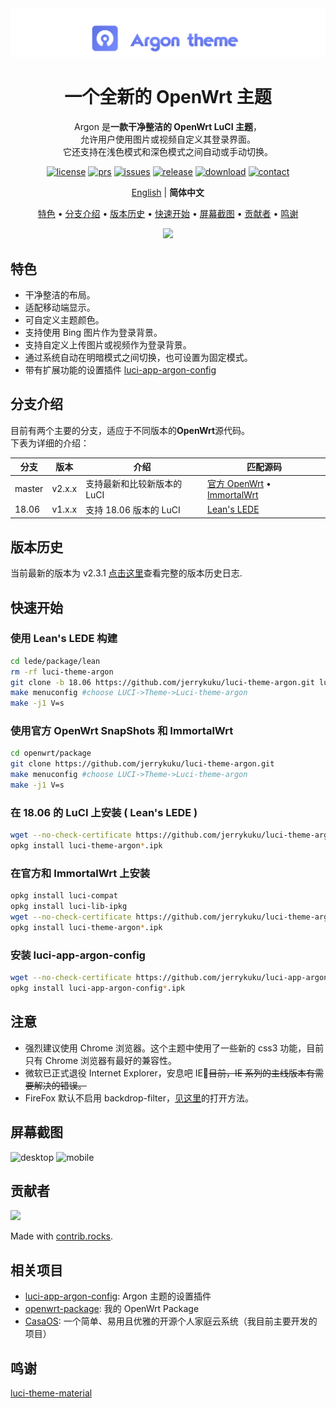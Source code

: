 <!-- markdownlint-configure-file {
  "MD013": {
    "code_blocks": false,
    "tables": false,
    "line_length":200
  },
  "MD033": false,
  "MD041": false
} -->

[license]: /LICENSE
[license-badge]: https://img.shields.io/github/license/jerrykuku/luci-theme-argon?style=flat-square&a=1
[prs]: https://github.com/jerrykuku/luci-theme-argon/pulls
[prs-badge]: https://img.shields.io/badge/PRs-welcome-brightgreen.svg?style=flat-square
[issues]: https://github.com/jerrykuku/luci-theme-argon/issues/new
[issues-badge]: https://img.shields.io/badge/Issues-welcome-brightgreen.svg?style=flat-square
[release]: https://github.com/jerrykuku/luci-theme-argon/releases
[release-badge]: https://img.shields.io/github/v/release/jerrykuku/luci-theme-argon?style=flat-square
[download]: https://github.com/jerrykuku/luci-theme-argon/releases
[download-badge]: https://img.shields.io/github/downloads/jerrykuku/luci-theme-argon/total?style=flat-square
[contact]: https://t.me/jerryk6
[contact-badge]: https://img.shields.io/badge/Contact-telegram-blue?style=flat-square
[en-us-link]: /README.md
[zh-cn-link]: /README_ZH.md
[en-us-release-log]: /RELEASE.md
[zh-cn-release-log]: /RELEASE_ZH.md
[config-link]: https://github.com/jerrykuku/luci-app-argon-config/releases
[lede]: https://github.com/coolsnowwolf/lede
[official]: https://github.com/openwrt/openwrt
[immortalwrt]: https://github.com/immortalwrt/immortalwrt

<div align="center">
<img src="https://raw.githubusercontent.com/jerrykuku/staff/master/argon_title4.svg">

# 一个全新的 OpenWrt 主题

Argon 是**一款干净整洁的 OpenWrt LuCI 主题**，  
允许用户使用图片或视频自定义其登录界面。  
它还支持在浅色模式和深色模式之间自动或手动切换。

[![license][license-badge]][license]
[![prs][prs-badge]][prs]
[![issues][issues-badge]][issues]
[![release][release-badge]][release]
[![download][download-badge]][download]
[![contact][contact-badge]][contact]

[English][en-us-link] |
**简体中文**

[特色](#特色) •
[分支介绍](#分支介绍) •
[版本历史](#版本历史) •
[快速开始](#快速开始) •
[屏幕截图](#屏幕截图) •
[贡献者](#贡献者) •
[鸣谢](#鸣谢)

<img src="https://raw.githubusercontent.com/jerrykuku/staff/master/argon2.gif">
</div>

## 特色

- 干净整洁的布局。
- 适配移动端显示。
- 可自定义主题颜色。
- 支持使用 Bing 图片作为登录背景。
- 支持自定义上传图片或视频作为登录背景。
- 通过系统自动在明暗模式之间切换，也可设置为固定模式。
- 带有扩展功能的设置插件 [luci-app-argon-config][config-link]

## 分支介绍

目前有两个主要的分支，适应于不同版本的**OpenWrt**源代码。  
下表为详细的介绍：

| 分支   | 版本   | 介绍                        | 匹配源码                                              |
| ------ | ------ | --------------------------- | ----------------------------------------------------- |
| master | v2.x.x | 支持最新和比较新版本的 LuCI | [官方 OpenWrt][official] • [ImmortalWrt][immortalwrt] |
| 18.06  | v1.x.x | 支持 18.06 版本的 LuCI      | [Lean's LEDE][lede]                                     |

## 版本历史

当前最新的版本为 v2.3.1 [点击这里][zh-cn-release-log]查看完整的版本历史日志.

## 快速开始

### 使用 Lean's LEDE 构建

```bash
cd lede/package/lean
rm -rf luci-theme-argon
git clone -b 18.06 https://github.com/jerrykuku/luci-theme-argon.git luci-theme-argon
make menuconfig #choose LUCI->Theme->Luci-theme-argon
make -j1 V=s
```

### 使用官方 OpenWrt SnapShots 和 ImmortalWrt

```bash
cd openwrt/package
git clone https://github.com/jerrykuku/luci-theme-argon.git
make menuconfig #choose LUCI->Theme->Luci-theme-argon
make -j1 V=s
```

### 在 18.06 的 LuCI 上安装 ( Lean's LEDE )

```bash
wget --no-check-certificate https://github.com/jerrykuku/luci-theme-argon/releases/download/v1.8.2/luci-theme-argon_1.8.2-20230609_all.ipk
opkg install luci-theme-argon*.ipk
```

### 在官方和 ImmortalWrt 上安装

```bash
opkg install luci-compat
opkg install luci-lib-ipkg
wget --no-check-certificate https://github.com/jerrykuku/luci-theme-argon/releases/download/v2.3.1/luci-theme-argon_2.3.1_all.ipk
opkg install luci-theme-argon*.ipk
```

### 安装 luci-app-argon-config

```bash
wget --no-check-certificate https://github.com/jerrykuku/luci-app-argon-config/releases/download/v0.9/luci-app-argon-config_0.9_all.ipk
opkg install luci-app-argon-config*.ipk
```

## 注意

- 强烈建议使用 Chrome 浏览器。这个主题中使用了一些新的 css3 功能，目前只有 Chrome 浏览器有最好的兼容性。
- 微软已正式退役 Internet Explorer，安息吧 IE🙏<del>目前，IE 系列的主线版本有需要解决的错误。</del>
- FireFox 默认不启用 backdrop-filter，[见这里](https://developer.mozilla.org/zh-CN/docs/Web/CSS/backdrop-filter)的打开方法。

## 屏幕截图

![desktop](/Screenshots/screenshot_pc.jpg)
![mobile](/Screenshots/screenshot_phone.jpg)

## 贡献者

<a href="https://github.com/jerrykuku/luci-theme-argon/graphs/contributors">
  <img src="https://contrib.rocks/image?repo=jerrykuku/luci-theme-argon" />
</a>

Made with [contrib.rocks](https://contrib.rocks).

## 相关项目

- [luci-app-argon-config](https://github.com/jerrykuku/luci-app-argon-config): Argon 主题的设置插件
- [openwrt-package](https://github.com/jerrykuku/openwrt-package): 我的 OpenWrt Package
- [CasaOS](https://github.com/IceWhaleTech/CasaOS): 一个简单、易用且优雅的开源个人家庭云系统（我目前主要开发的项目）

## 鸣谢

[luci-theme-material](https://github.com/LuttyYang/luci-theme-material/)
